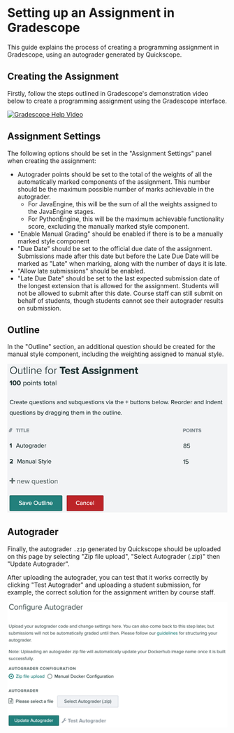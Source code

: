# Setting up an Assignment in Gradescope

This guide explains the process of creating a programming assignment in
Gradescope, using an autograder generated by Quickscope.

## Creating the Assignment

Firstly, follow the steps outlined in Gradescope's demonstration video below
to create a programming assignment using the Gradescope interface.

[![Gradescope Help Video](https://img.youtube.com/vi/RxZxBeIp3sc/0.jpg)](https://www.youtube.com/watch?v=RxZxBeIp3sc)

## Assignment Settings

The following options should be set in the "Assignment Settings" panel when
creating the assignment:

- Autograder points should be set to the total of the weights of all the
automatically marked components of the assignment. This number should be the
maximum possible number of marks achievable in the autograder.
  - For JavaEngine, this will be the sum of all the weights assigned to the
  JavaEngine stages.
  - For PythonEngine, this will be the maximum achievable functionality score,
  excluding the manually marked style component.
- "Enable Manual Grading" should be enabled if there is to be a manually
marked style component
- "Due Date" should be set to the official due date of the assignment.
Submissions made after this date but before the Late Due Date will be marked
as "Late" when marking, along with the number of days it is late.
- "Allow late submissions" should be enabled.
- "Late Due Date" should be set to the last expected submission date of the
longest extension that is allowed for the assignment. Students will not be
allowed to submit after this date. Course staff can still submit
on behalf of students, though students cannot see their autograder results on
submission.

## Outline

In the "Outline" section, an additional question should be created for the
manual style component, including the weighting assigned to manual style.

![Outline](../_static/images/outline.png)

## Autograder

Finally, the autograder `.zip` generated by Quickscope should be uploaded on
this page by selecting "Zip file upload", "Select Autograder (.zip)" then
"Update Autograder".

After uploading the autograder, you can test that it works correctly by
clicking "Test Autograder" and uploading a student submission, for example, the
correct solution for the assignment written by course staff.

![Autograder](../_static/images/autograder.png)
